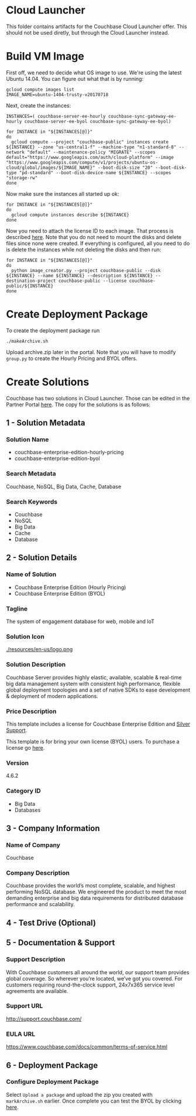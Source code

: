 # Cloud Launcher

This folder contains artifacts for the Couchbase Cloud Launcher offer.  This should not be used diretly, but through the Cloud Launcher instead.

# Build VM Image

First off, we need to decide what OS image to use.  We're using the latest Ubuntu 14.04.  You can figure out what that is by running:

    gcloud compute images list
    IMAGE_NAME=ubuntu-1404-trusty-v20170718

Next, create the instances:

    INSTANCES=( couchbase-server-ee-hourly couchbase-sync-gateway-ee-hourly couchbase-server-ee-byol couchbase-sync-gateway-ee-byol)

    for INSTANCE in "${INSTANCES[@]}"
    do
      gcloud compute --project "couchbase-public" instances create ${INSTANCE} --zone "us-central1-f" --machine-type "n1-standard-8" --network "default" --maintenance-policy "MIGRATE" --scopes default="https://www.googleapis.com/auth/cloud-platform" --image "https://www.googleapis.com/compute/v1/projects/ubuntu-os-cloud/global/images/${IMAGE_NAME}" --boot-disk-size "20" --boot-disk-type "pd-standard" --boot-disk-device-name ${INSTANCE} --scopes "storage-rw"
    done

Now make sure the instances all started up ok:

    for INSTANCE in "${INSTANCES[@]}"
    do
      gcloud compute instances describe ${INSTANCE}
    done

Now you need to attach the license ID to each image.  That process is described [here](https://cloud.google.com/launcher/docs/partners/technical-components#create_the_base_solution_vm).  Note that you do not need to mount the disks and delete files since none were created.  If everything is configured, all you need to do is delete the instances while not deleting the disks and then run:

    for INSTANCE in "${INSTANCES[@]}"
    do
      python image_creator.py --project couchbase-public --disk ${INSTANCE} --name ${INSTANCE} --description ${INSTANCE} --destination-project couchbase-public --license couchbase-public/${INSTANCE}
    done

# Create Deployment Package

To create the deployment package run

    ./makeArchive.sh

Upload archive.zip later in the portal.  Note that you will have to modify `group.py` to create the Hourly Pricing and BYOL offers.

# Create Solutions

Couchbase has two solutions in Cloud Launcher.  Those can be edited in the Partner Portal [here](https://console.cloud.google.com/partner/solutions?project=couchbase-public&authuser=1).  The copy for the solutions is as follows:

## 1 - Solution Metadata

### Solution Name
* couchbase-enterprise-edition-hourly-pricing
* couchbase-enterprise-edition-byol

### Search Metadata
Couchbase, NoSQL, Big Data, Cache, Database

### Search Keywords
* Couchbase
* NoSQL
* Big Data
* Cache
* Database

## 2 - Solution Details

### Name of Solution
* Couchbase Enterprise Edition (Hourly Pricing)
* Couchbase Enterprise Edition (BYOL)

### Tagline
The system of engagement database for web, mobile and IoT

### Solution Icon
[./resources/en-us/logo.png](./resources/en-us/logo.png)

### Solution Description
Couchbase Server provides highly elastic, available, scalable & real-time big data management system with consistent high performance, flexible global deployment topologies and a set of native SDKs to ease development & deployment of modern applications.

### Price Description
This template includes a license for Couchbase Enterprise Edition and <a href="https://www.couchbase.com/support-policy">Silver Support</a>.

This template is for bring your own license (BYOL) users.  To purchase a license go <a href="https://www.couchbase.com/subscriptions-and-support">here</a>.

### Version
4.6.2

### Category ID
* Big Data
* Databases

## 3 - Company Information

### Name of Company
Couchbase

### Company Description
Couchbase provides the world’s most complete, scalable, and highest performing NoSQL database. We engineered the product to meet the most demanding enterprise and big data requirements for distributed database performance and scalability.

## 4 - Test Drive (Optional)

## 5 - Documentation & Support

### Support Description
With Couchbase customers all around the world, our support team provides global coverage. So wherever you’re located, we’ve got you covered. For customers requiring round-the-clock support, 24x7x365 service level agreements are available.

### Support URL
http://support.couchbase.com/

### EULA URL
https://www.couchbase.com/docs/common/terms-of-service.html

## 6 - Deployment Package

### Configure Deployment Package
Select `Upload a package` and upload the zip you created with `markArchive.sh` earlier.  Once complete you can test the BYOL by clicking [here](https://console.cloud.google.com/launcher/config/couchbase-public/couchbase-enterprise-edition-byol?src=console&project=couchbase-dev&authuser=1&preview=couchbase-public%2Fcouchbase-enterprise-edition-byol).
